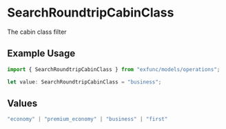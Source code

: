 # SearchRoundtripCabinClass

The cabin class filter

## Example Usage

```typescript
import { SearchRoundtripCabinClass } from "exfunc/models/operations";

let value: SearchRoundtripCabinClass = "business";
```

## Values

```typescript
"economy" | "premium_economy" | "business" | "first"
```